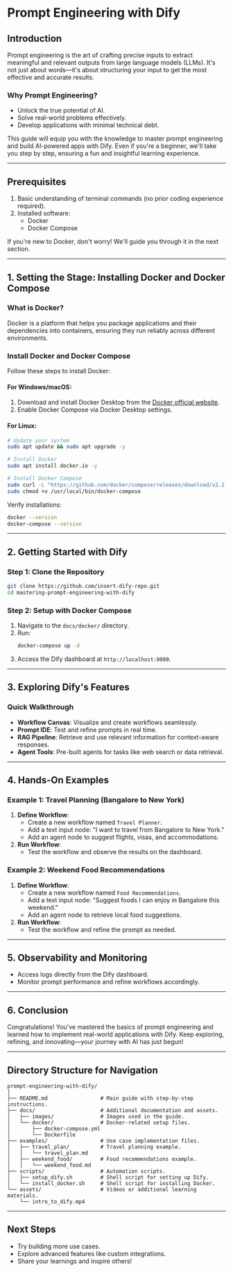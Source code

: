 # Prompt Engineering with Dify

## **Introduction**
Prompt engineering is the art of crafting precise inputs to extract meaningful and relevant outputs from large language models (LLMs). It's not just about words—it's about structuring your input to get the most effective and accurate results.

### **Why Prompt Engineering?**
- Unlock the true potential of AI.
- Solve real-world problems effectively.
- Develop applications with minimal technical debt.

This guide will equip you with the knowledge to master prompt engineering and build AI-powered apps with Dify. Even if you're a beginner, we'll take you step by step, ensuring a fun and insightful learning experience.

---

## **Prerequisites**
1. Basic understanding of terminal commands (no prior coding experience required).
2. Installed software:
   - Docker
   - Docker Compose

If you're new to Docker, don't worry! We'll guide you through it in the next section.

---

## **1. Setting the Stage: Installing Docker and Docker Compose**

### **What is Docker?**
Docker is a platform that helps you package applications and their dependencies into containers, ensuring they run reliably across different environments.

### **Install Docker and Docker Compose**
Follow these steps to install Docker:

#### **For Windows/macOS**:
1. Download and install Docker Desktop from the [Docker official website](https://www.docker.com/products/docker-desktop).
2. Enable Docker Compose via Docker Desktop settings.

#### **For Linux**:
```bash
# Update your system
sudo apt update && sudo apt upgrade -y

# Install Docker
sudo apt install docker.io -y

# Install Docker Compose
sudo curl -L "https://github.com/docker/compose/releases/download/v2.2.3/docker-compose-$(uname -s)-$(uname -m)" -o /usr/local/bin/docker-compose
sudo chmod +x /usr/local/bin/docker-compose
```

Verify installations:
```bash
docker --version
docker-compose --version
```

---

## **2. Getting Started with Dify**

### **Step 1: Clone the Repository**
```bash
git clone https://github.com/insert-dify-repo.git
cd mastering-prompt-engineering-with-dify
```

### **Step 2: Setup with Docker Compose**
1. Navigate to the `docs/docker/` directory.
2. Run:
   ```bash
   docker-compose up -d
   ```
3. Access the Dify dashboard at `http://localhost:8080`.

---

## **3. Exploring Dify's Features**

### **Quick Walkthrough**
- **Workflow Canvas**: Visualize and create workflows seamlessly.
- **Prompt IDE**: Test and refine prompts in real time.
- **RAG Pipeline**: Retrieve and use relevant information for context-aware responses.
- **Agent Tools**: Pre-built agents for tasks like web search or data retrieval.

---

## **4. Hands-On Examples**

### **Example 1: Travel Planning (Bangalore to New York)**
1. **Define Workflow**:
   - Create a new workflow named `Travel Planner`.
   - Add a text input node: "I want to travel from Bangalore to New York."
   - Add an agent node to suggest flights, visas, and accommodations.
2. **Run Workflow**:
   - Test the workflow and observe the results on the dashboard.

### **Example 2: Weekend Food Recommendations**
1. **Define Workflow**:
   - Create a new workflow named `Food Recommendations`.
   - Add a text input node: "Suggest foods I can enjoy in Bangalore this weekend."
   - Add an agent node to retrieve local food suggestions.
2. **Run Workflow**:
   - Test the workflow and refine the prompt as needed.

---

## **5. Observability and Monitoring**
- Access logs directly from the Dify dashboard.
- Monitor prompt performance and refine workflows accordingly.

---

## **6. Conclusion**
Congratulations! You've mastered the basics of prompt engineering and learned how to implement real-world applications with Dify. Keep exploring, refining, and innovating—your journey with AI has just begun!

---
## **Directory Structure for Navigation**
```
prompt-engineering-with-dify/  
│  
├── README.md                 # Main guide with step-by-step instructions.  
├── docs/                     # Additional documentation and assets.  
│   ├── images/               # Images used in the guide.  
│   └── docker/               # Docker-related setup files.  
│       ├── docker-compose.yml  
│       └── Dockerfile  
├── examples/                 # Use case implementation files.  
│   ├── travel_plan/          # Travel planning example.  
│   │   └── travel_plan.md  
│   ├── weekend_food/         # Food recommendations example.  
│   │   └── weekend_food.md  
├── scripts/                  # Automation scripts.  
│   ├── setup_dify.sh         # Shell script for setting up Dify.  
│   └── install_docker.sh     # Shell script for installing Docker.  
└── assets/                   # Videos or additional learning materials.  
    └── intro_to_dify.mp4  
```
---
## **Next Steps**
- Try building more use cases.
- Explore advanced features like custom integrations.
- Share your learnings and inspire others!
